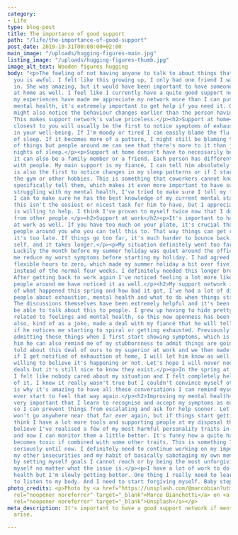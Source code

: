 ```yaml
---
category:
- Life
type: blog-post
title: The importance of good support
path: "/life/the-importance-of-good-support"
post_date: 2019-10-31T00:00:00+02:00
main_image: "/uploads/hugging-figures-main.jpg"
listing_image: "/uploads/hugging-figures-thumb.jpg"
image_alt_text: Wooden figures hugging
body: "<p>The feeling of not having anyone to talk to about things that are bothering
  you is awful. I felt like this growing up, I only had one friend I was able to confide
  in. She was amazing, but it would have been important to have someone to talk to
  at home as well. I feel like I currently have a quite good support network, and
  my experiences have made me appreciate my network more than I can put to words.</p><p>For
  mental health, it's extremely important to get help if you need it. Other people
  might also notice the behaviour changes earlier than the person having difficulties.
  This makes support network's value priceless.</p><h2>Support at home</h2><p>People
  closest to you will usually be the first to notice symptoms of exhaustion or changes
  in your well-being. If I'm moody or tired I can easily blame the flu or a bad night
  of sleep. If it becomes more of a pattern, I might still be blaming these kinds
  of things but people around me can see that there's more to it than just a few bad
  nights of sleep.</p><p>Support at home doesn't have to necessarily be your partner,
  it can also be a family member or a friend. Each person has different relationships
  with people. My main support is my fiancé, I can tell him absolutely anything. He
  is also the first to notice changes in my sleep patterns or if I start skipping
  the gym or other hobbies. This is something that coworkers cannot know unless I
  specifically tell them, which makes it even more important to have support at home.</p><p>After
  struggling with my mental health, I've tried to make sure I tell my fiancé everything
  I can to make sure he has the best knowledge of my current mental state. I know
  this isn't the easiest or nicest task for him to have, but I appreciate that he
  is willing to help. I think I've proven to myself twice now that I do need help
  from other people.</p><h2>Support at work</h2><p>It's important to have support
  at work as well. If you have too much on your plate, it's crucial that you have
  people around you who you can tell this to. That way things can get resolved before
  it's too late. If things go too far, it's much harder to bounce back to your regular
  self, and it takes longer.</p><p>My situation definitely went too far this spring.
  Luckily the month before my summer holiday was quiet around the office. That helped
  me reduce my worst symptoms before starting my holiday. I had agreed to reduce my
  flexible hours to zero, which made my summer holiday a bit over five weeks in total
  instead of the normal four weeks. I definitely needed this longer break to recover.
  After getting back to work again I've noticed feeling a lot more like myself. And
  people around me have noticed it as well.</p><h2>My support network in action</h2><p>Because
  of what happened this spring and how bad it got, I've had a lot of discussions with
  people about exhaustion, mental health and what to do when things start going wrong.
  The discussions themselves have been extremely helpful and it's been relieving to
  be able to talk about this to people. I grew up having to hide pretty much everything
  related to feelings and mental health, so this new openness has been amazing.</p><p>I
  also, kind of as a joke, made a deal with my fiancé that he will tell me immediately
  if he notices me starting to spiral or getting exhausted. Previously I've had trouble
  admitting these things when I first start showing symptoms, which is why I told
  him he can also remind me of my stubbornness to admit things are going wrong. I
  told about this deal of ours to my superior at work and we then made a deal that
  if I get notified of exhaustion at home, I will let him know as well, whether I'm
  willing to believe it's happening or not. Let's hope I will never need to test these
  deals but it's still nice to know they exist.</p><p>In the spring at the worst moments,
  I felt like nobody cared about my situation and I felt completely helpless because
  of it. I knew it really wasn't true but I couldn't convince myself otherwise. Which
  is why it's amazing to have all these conversations I can remind myself of if I
  ever start to feel that way again.</p><h2>Improving my mental health</h2><p>It's
  very important that I learn to recognise and accept my symptoms as early as possible
  so I can prevent things from escalating and ask for help sooner. Let's hope things
  won't go anywhere near that far ever again, but if things start getting worse, I
  think I have a lot more tools and supporting people at my disposal this time.</p><p>I
  believe I've realised a few of my most harmful personality traits in this regard
  and now I can monitor them a little better. It's funny how a quite harmless trait
  becomes toxic if combined with some other traits. This is something I haven't taken
  seriously until now. I definitely need to continue working on my impostor syndromes,
  my other insecurities and my habit of basically sabotaging my own mental health
  by setting myself goals I cannot reach or by being the most unforgiving towards
  myself no matter what the issue is.</p><p>I have a lot of work to do on my mental
  health but I'm slowly getting better. One thing I really need to learn to do is
  to listen to my body. And I need to start forgiving myself. Baby steps.</p>"
photo_credits: <p>Photo by <a href="https://unsplash.com/@marcobian?utm_source=unsplash&utm_medium=referral&utm_content=creditCopyText"
  rel="noopener noreferrer" target="_blank">Marco Bianchetti</a> on <a href="https://unsplash.com"
  rel="noopener noreferrer" target="_blank">Unsplash</a></p>
meta_description: It's important to have a good support network if mental health problems
  arise.

---
```

